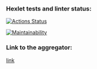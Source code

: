 ### Hexlet tests and linter status:
[![Actions Status](https://github.com/dregmar-bot/frontend-project-11/workflows/hexlet-check/badge.svg)](https://github.com/dregmar-bot/frontend-project-11/actions)

[![Maintainability](https://api.codeclimate.com/v1/badges/b7b8b0605fead32ab0d7/maintainability)](https://codeclimate.com/github/dregmar-bot/frontend-project-11/maintainability)
### Link to the aggregator:
[link](https://frontend-project-11-dregmar-bot.vercel.app)
